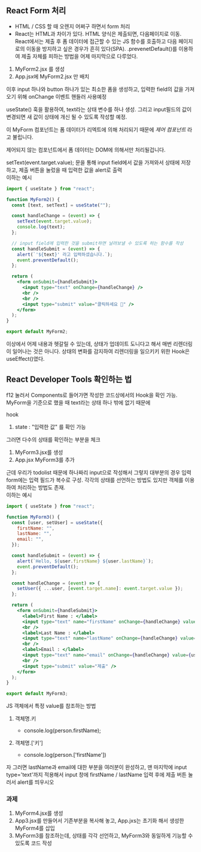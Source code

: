 ## React Form 처리

- HTML / CSS 할 때 오렌지 어쩌구 하면서 form 처리
- React는 HTML과 차이가 있다. HTML 양식은 제출되면, 다음페이지로 이동. React에서는 제출 후 폼 데이터에 접근할 수 있는 JS 함수를 호출하고 다음 페이지로의 이동을 방지하고 싶은 경우가 흔히 있다(SPA). .prevenetDefault()를 이용하여 제출 자체를 피하는 방법을 어제 마지막으로 다루었다.

1. MyForm2.jsx 를 생성
2. App.jsx에 MyForm2.jsx 만 배치

이후 input 하나와 button 하나가 있는 최소한 폼을 생성하고, 입력한 field의 값을 가져오기 위해 onChange 이벤트 핸들러 사용예정

useState() 훅을 활용하여, text라는 상태 변수를 하나 생성. 그리고 input필드의 값이 변경되면 새 값이 상태에 개신 될 수 있도록 작성할 예정.

이 MyForm 컴포넌트는 폼 데이터가 리엑트에 의해 처리되기 때문에 _제어 컴포넌트_ 라고 불립니다.

제어되지 않는 컴포넌트에서 폼 데이터는 DOM에 의해서만 처리될겁니다.

setText(event.target.value); 문을 통해 input field에서 값을 가져와서 상태에 저장하고, 제출 버튼을 눌렀을 때 입력한 값을 alert로 출력  
이하는 예시

```jsx
import { useState } from "react";

function MyForm2() {
  const [text, setText] = useState("");

  const handleChange = (event) => {
    setText(event.target.value);
    console.log(text);
  };

  // input field에 입력한 것을 submit하면 날려보낼 수 있도록 하는 함수를 작성
  const handleSubmit = (event) => {
    alert(`'${text}' 라고 입력하셨습니다.`);
    event.preventDefault();
  };

  return (
    <form onSubmit={handleSubmit}>
      <input type="text" onChange={handleChange} />
      <br />
      <br />
      <input type="submit" value="클릭하세요 🙏" />
    </form>
  );
}

export default MyForm2;
```

이상에서 어제 내용과 헷갈릴 수 있는데, 상태가 업데이트 도니다고 해서 매번 리렌더링이 일어나는 것은 아니다. 상태의 변화를 감지하여 리렌더링을 일으키키 위한 Hook은 useEffect()였다.

## React Developer Tools 확인하는 법

f12 눌러서 Components로 들어가면 작성한 코드상에서의 Hook을 확인 가능. MyForm을 기준으로 했을 때 text라는 상태 하나 밖에 없기 때문에

hook

1. state : "입력한 값"
   를 확인 가능

그러면 다수의 상태를 확인하는 부분을 체크

1. MyForm3.jsx를 생성
2. App.jsx MyForm3를 추가

근데 우리가 todolist 때문에 하나짜리 input으로 작성해서 그렇지 대부분의 경우 입력 form에는 입력 필드가 복수로 구성. 각각의 상태를 선언하는 방법도 있지만 객체를 이용하여 처리하는 방법도 존재.  
이하는 예시

```jsx
import { useState } from "react";

function MyForm3() {
  const [user, setUser] = useState({
    firstName: "",
    lastName: "",
    email: "",
  });

  const handleSubmit = (event) => {
    alert(`Hello, ${user.firstName} ${user.lastName}`);
    event.preventDefault();
  };

  const handleChange = (event) => {
    setUser({ ...user, [event.target.name]: event.target.value });
  };

  return (
    <form onSubmit={handleSubmit}>
      <label>First Name : </label>
      <input type="text" name="firstName" onChange={handleChange} value={user.firstName} />
      <br />
      <label>Last Name : </label>
      <input type="text" name="lastName" onChange={handleChange} value={user.lastName} />
      <br />
      <label>Email : </label>
      <input type="text" name="email" onChange={handleChange} value={user.email} />
      <br />
      <input type="submit" value="제출" />
    </form>
  );
}

export default MyForm3;
```

JS 객체에서 특정 value를 참조하는 방법

1. 객체명.키

   - console.log(person.firstName);

2. 객체명.['키']
   - console.log(person.['firstName'])

자 그러면 lastName과 email에 대한 부분을 여러분이 완성하고, 맨 마지막에 input type='text'까지 적용해서 input 창에 firstName / lastName 입력 후에 제출 버튼 눌러서 alert를 띄우시오

### 과제

1. MyForm4.jsx를 생성
2. App3.jsx를 만들어서 기존부분을 복사해 놓고, App.jxs는 초기화 해서 생성한 MyForm4를 삽입
3. MyForm3를 참조하는데, 상태를 각각 선언하고, MyForm3와 동일하게 기능할 수 있도록 코드 작성
